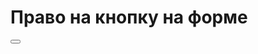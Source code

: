 Право на кнопку на форме
=============================
  <button name="button_clean_move_ids" string="Очистити" type="object" attrs="{'invisible': [('state', '=', 'done')]}" groups="base.group_no_one"/>

